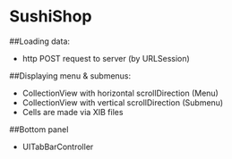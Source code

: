 # SushiShop

##Loading data:
- http POST request to server (by URLSession)

##Displaying menu & submenus:
- CollectionView with horizontal scrollDirection (Menu)
- CollectionView with vertical scrollDirection (Submenu)
- Cells are made via XIB files

##Bottom panel
- UITabBarController

